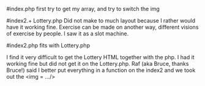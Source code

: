 #index.php
first try to get my array, and try to switch the img

#index2.+ Lottery.php
Did not make to much layout because I rather would have it working fine. 
Exercise can be made on another way, different visions of exercise by people.
I saw it as a slot machine.


#index2.php fits with Lottery.php

I find it very difficult to get the Lottery HTML together with the php.
I had it working fine but did not get it on the Lottery.php. 
Raf (aka Bruce, thanks Bruce!) said I better put everything in a function on the index2 and we took out the <img = ...<?php ...?>/>
